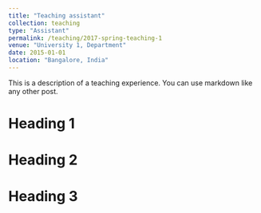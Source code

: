 ```yaml
---
title: "Teaching assistant"
collection: teaching
type: "Assistant"
permalink: /teaching/2017-spring-teaching-1
venue: "University 1, Department"
date: 2015-01-01
location: "Bangalore, India"
---
```


This is a description of a teaching experience. You can use markdown like any other post.

Heading 1
======

Heading 2
======

Heading 3
======
